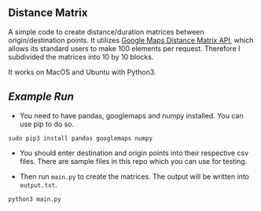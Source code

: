 ## **Distance Matrix**

A simple code to create distance/duration matrices between origin/destination points. It utilizes [Google Maps Distance Matrix API](https://developers.google.com/maps/documentation/distance-matrix/), which allows its standard users to make 100 elements per request. Therefore I subdivided the matrices into 10 by 10 blocks.

It works on MacOS and Ubuntu with Python3.

## *Example Run*

- You need to have pandas, googlemaps and numpy installed. You can use pip to do so.

`sudo pip3 install pandas googlemaps numpy`

- You should enter destination and origin points into their respective csv files. There are sample files in this repo which you can use for testing.

- Then run `main.py` to create the matrices. The output will be written into `output.txt`.

`python3 main.py`
